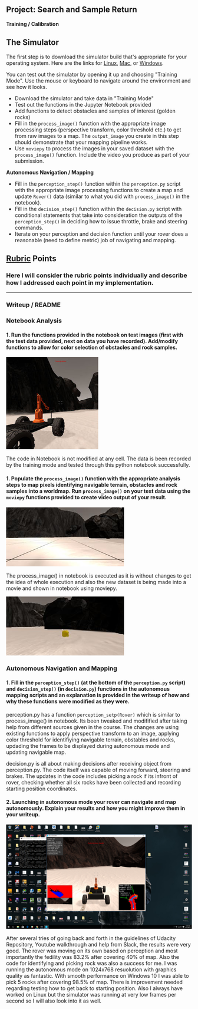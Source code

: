 ## Project: Search and Sample Return

**Training / Calibration**  
## The Simulator
The first step is to download the simulator build that's appropriate for your operating system.  Here are the links for [Linux](https://s3-us-west-1.amazonaws.com/udacity-robotics/Rover+Unity+Sims/Linux_Roversim.zip), [Mac](	https://s3-us-west-1.amazonaws.com/udacity-robotics/Rover+Unity+Sims/Mac_Roversim.zip), or [Windows](https://s3-us-west-1.amazonaws.com/udacity-robotics/Rover+Unity+Sims/Windows_Roversim.zip).  

You can test out the simulator by opening it up and choosing "Training Mode".  Use the mouse or keyboard to navigate around the environment and see how it looks.

* Download the simulator and take data in "Training Mode"
* Test out the functions in the Jupyter Notebook provided
* Add functions to detect obstacles and samples of interest (golden rocks)
* Fill in the `process_image()` function with the appropriate image processing steps (perspective transform, color threshold etc.) to get from raw images to a map.  The `output_image` you create in this step should demonstrate that your mapping pipeline works.
* Use `moviepy` to process the images in your saved dataset with the `process_image()` function.  Include the video you produce as part of your submission.

**Autonomous Navigation / Mapping**

* Fill in the `perception_step()` function within the `perception.py` script with the appropriate image processing functions to create a map and update `Rover()` data (similar to what you did with `process_image()` in the notebook). 
* Fill in the `decision_step()` function within the `decision.py` script with conditional statements that take into consideration the outputs of the `perception_step()` in deciding how to issue throttle, brake and steering commands. 
* Iterate on your perception and decision function until your rover does a reasonable (need to define metric) job of navigating and mapping.  

[//]: # (Image References)

[image1]: /RoboND-Rover-Project-master/misc/rover_image.jpg
[image2]: /RoboND-Rover-Project-master/calibration_images/example_grid1.jpg
[image3]: /RoboND-Rover-Project-master/calibration_images/example_rock1.jpg 
[image4]: /RoboND-Rover-Project-master/output/Results.png

## [Rubric](https://review.udacity.com/#!/rubrics/916/view) Points
### Here I will consider the rubric points individually and describe how I addressed each point in my implementation.  

---
### Writeup / README

### Notebook Analysis
#### 1. Run the functions provided in the notebook on test images (first with the test data provided, next on data you have recorded). Add/modify functions to allow for color selection of obstacles and rock samples.

![alt text][image1]

The code in Notebook is not modified at any cell. The data is been recorded by the training mode and tested through this python notebook successfully.

#### 1. Populate the `process_image()` function with the appropriate analysis steps to map pixels identifying navigable terrain, obstacles and rock samples into a worldmap.  Run `process_image()` on your test data using the `moviepy` functions provided to create video output of your result. 

![alt text][image2]

The process_image() in notebook is executed as it is without changes to get the idea of whole execution and also the new dataset is being made into a movie and shown in notebook using moviepy.

![alt text][image3]

### Autonomous Navigation and Mapping

#### 1. Fill in the `perception_step()` (at the bottom of the `perception.py` script) and `decision_step()` (in `decision.py`) functions in the autonomous mapping scripts and an explanation is provided in the writeup of how and why these functions were modified as they were.

perception.py has a function `perception_setp(Rover)` which is similar to process_image() in notebook. Its been tweaked and modifified after taking help from different sources given in the course. The changes are using existing functions to apply perspective transform to an image, applying color threshold for identifiying navigable terrain, obstables and rocks, updading the frames to be displayed during autonomous mode and updating navigable map.

decision.py is all about making decisions after receiving object from perception.py. The code itself was capable of moving forward, steering and brakes. The updates in the code includes picking a rock if its infront of rover, checking whether all six rocks have been collected and recording starting position coordinates.

#### 2. Launching in autonomous mode your rover can navigate and map autonomously.  Explain your results and how you might improve them in your writeup.  


![alt text][image4]

After several tries of going back and forth in the guidelines of Udacity Repository, Youtube walkthrough and help from Slack, the results were very good. The rover was moving on its own based on perception and most importantly the fedility was 83.2% after covering 40% of map. Also the code for identifying and picking rock was also a success for me. 
I was running the autonomous mode on 1024x768 resuolution with graphics quality as fantastic. With smooth performance on Windows 10 I was able to pick 5 rocks after covering 98.5% of map. There is improvement needed regarding testing how to get back to starting position. Also I always have worked on Linux but the simulator was running at very low frames per second so I will also look into it as well.





